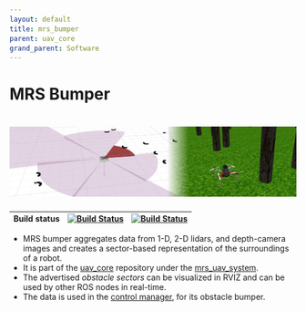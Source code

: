 ```yaml
---
layout: default
title: mrs_bumper
parent: uav_core
grand_parent: Software
---
```

# MRS Bumper
# ![](fig/bumper.jpg)

| Build status | [![Build Status](https://github.com/ctu-mrs/mrs_bumper/workflows/Melodic/badge.svg)](https://github.com/ctu-mrs/mrs_bumper/actions) | [![Build Status](https://github.com/ctu-mrs/mrs_bumper/workflows/Noetic/badge.svg)](https://github.com/ctu-mrs/mrs_bumper/actions) |
|--------------|-------------------------------------------------------------------------------------------------------------------------------------|------------------------------------------------------------------------------------------------------------------------------------|

* MRS bumper aggregates data from 1-D, 2-D lidars, and depth-camera images and creates a sector-based representation of the surroundings of a robot.
* It is part of the [uav_core](https://github.com/ctu-mrs/uav_core) repository under the [mrs_uav_system](https://github.com/ctu-mrs/mrs_uav_system).
* The advertised *obstacle sectors* can be visualized in RVIZ and can be used by other ROS nodes in real-time.
* The data is used in the [control manager](https://github.com/ctu-mrs/mrs_uav_managers), for its obstacle bumper.
